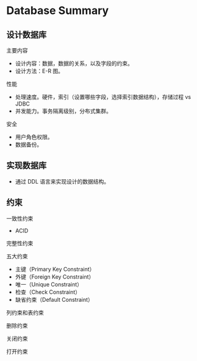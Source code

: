 # Database Summary



## 设计数据库

主要内容

- 设计内容：数据，数据的关系，以及字段的约束。
- 设计方法：E-R 图。

性能

- 处理速度。硬件，索引（设置哪些字段，选择索引数据结构），存储过程 vs JDBC
- 并发能力。事务隔离级别，分布式集群。

安全

- 用户角色权限。
- 数据备份。



## 实现数据库

- 通过 DDL 语言来实现设计的数据结构。

## 约束

一致性约束 

- ACID

完整性约束



五大约束

- 主键（Primary Key Constraint）
- 外键（Foreign Key Constraint）
- 唯一（Unique Constraint）
- 检查（Check Constraint）
- 缺省约束（Default Constraint）

列约束和表约束

删除约束

关闭约束

打开约束